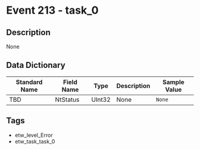 # Event 213 - task_0

## Description
None

## Data Dictionary
|Standard Name|Field Name|Type|Description|Sample Value|
|---|---|---|---|---|
|TBD|NtStatus|UInt32|None|`None`|

## Tags
* etw_level_Error
* etw_task_task_0